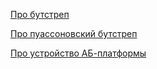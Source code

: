 [Про бутстреп](https://habr.com/ru/companies/X5Tech/articles/679842/)

[Про пуассоновский бутстреп](https://www.unofficialgoogledatascience.com/2015/08/an-introduction-to-poisson-bootstrap26.html)

[Про устройство АБ-платформы](https://habr.com/ru/companies/avito/articles/454164/)


